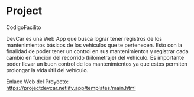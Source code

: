 # Project
CodigoFacilito

DevCar es una Web App que busca lograr tener registros de los mantenimientos básicos de los vehículos que te pertenecen. Esto con la finalidad de poder tener un control en sus mantenimientos  y registrar cada cambio en función del recorrido (kilometraje) del vehículo.
Es importante poder llevar un buen control de los mantenimientos ya que estos permiten prolongar la vida útil del vehículo.


Enlace Web del Proyecto: https://projectdevcar.netlify.app/templates/main.html



